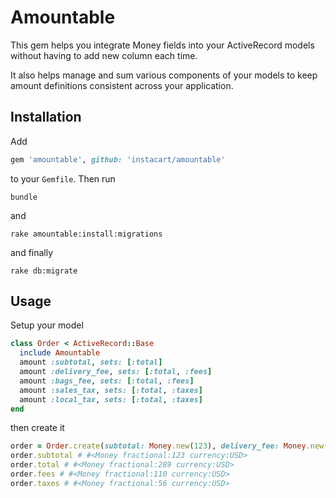 # Amountable

This gem helps you integrate Money fields into your ActiveRecord models without having to add new column each time.

It also helps manage and sum various components of your models to keep amount definitions consistent across your application.

## Installation

Add

```ruby
gem 'amountable', github: 'instacart/amountable'
```

to your `Gemfile`. Then run

```shell
bundle
```

and

```shell
rake amountable:install:migrations
```

and finally

```shell
rake db:migrate
```

## Usage

Setup your model

```ruby
class Order < ActiveRecord::Base
  include Amountable
  amount :subtotal, sets: [:total]
  amount :delivery_fee, sets: [:total, :fees]
  amount :bags_fee, sets: [:total, :fees]
  amount :sales_tax, sets: [:total, :taxes]
  amount :local_tax, sets: [:total, :taxes]
end
```

then create it

```ruby
order = Order.create(subtotal: Money.new(123), delivery_fee: Money.new(100), bags_fee: Money.new(10), sales_tax: Money.new(56))
order.subtotal # #<Money fractional:123 currency:USD>
order.total # #<Money fractional:289 currency:USD>
order.fees # #<Money fractional:110 currency:USD>
order.taxes # #<Money fractional:56 currency:USD>
```
